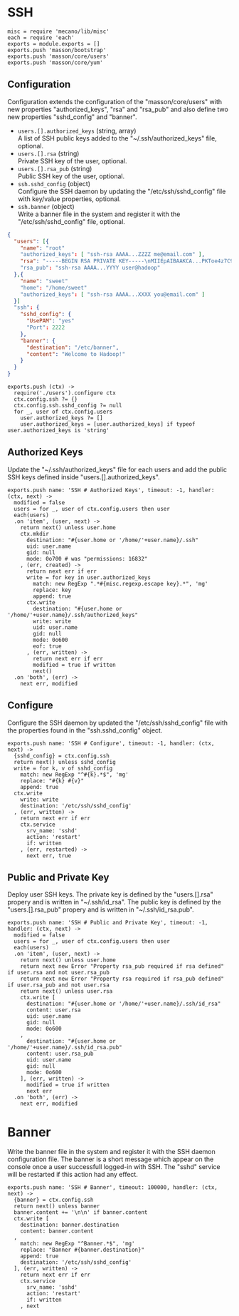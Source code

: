 
# SSH

    misc = require 'mecano/lib/misc'
    each = require 'each'
    exports = module.exports = []
    exports.push 'masson/bootstrap'
    exports.push 'masson/core/users'
    exports.push 'masson/core/yum'

## Configuration

Configuration extends the configuration of the "masson/core/users" with
new properties "authorized\_keys", "rsa" and "rsa_pub" and also define 
two new properties "sshd\_config" and "banner".

*   `users.[].authorized_keys` (string, array)   
    A list of SSH public keys added to the "~/.ssh/authorized_keys" file, optional.   
*   `users.[].rsa` (string)   
    Private SSH key of the user, optional.
*   `users.[].rsa_pub` (string)   
    Public SSH key of the user, optional.
*   `ssh.sshd_config` (object)   
    Configure the SSH daemon by updating the "/etc/ssh/sshd_config" file with 
    key/value properties, optional.   
*   `ssh.banner` (object)   
    Write a banner file in the system and register it with the "/etc/ssh/sshd_config" file, optional.   
       

```json
{
  "users": [{
    "name": "root"
    "authorized_keys": [ "ssh-rsa AAAA...ZZZZ me@email.com" ],
    "rsa": "-----BEGIN RSA PRIVATE KEY-----\nMIIEpAIBAAKCA...PKToe4z7C9BqMT7Og==\n-----END RSA PRIVATE KEY-----"
    "rsa_pub": "ssh-rsa AAAA...YYYY user@hadoop"
  },{
    "name": "sweet"
    "home": "/home/sweet" 
    "authorized_keys": [ "ssh-rsa AAAA...XXXX you@email.com" ]
  }]
  "ssh": {
    "sshd_config": {
      "UsePAM": "yes"
      "Port": 2222
    },
    "banner": {
      "destination": "/etc/banner",
      "content": "Welcome to Hadoop!"
    }
  }
}
```

    exports.push (ctx) ->
      require('./users').configure ctx
      ctx.config.ssh ?= {}
      ctx.config.ssh.sshd_config ?= null
      for _, user of ctx.config.users
        user.authorized_keys ?= []
        user.authorized_keys = [user.authorized_keys] if typeof user.authorized_keys is 'string'

## Authorized Keys

Update the "~/.ssh/authorized_keys" file for each users and add the public SSH keys
defined inside "users.[].authorized_keys".

    exports.push name: 'SSH # Authorized Keys', timeout: -1, handler: (ctx, next) ->
      modified = false
      users = for _, user of ctx.config.users then user
      each(users)
      .on 'item', (user, next) ->
        return next() unless user.home
        ctx.mkdir 
          destination: "#{user.home or '/home/'+user.name}/.ssh"
          uid: user.name
          gid: null
          mode: 0o700 # was "permissions: 16832"
        , (err, created) ->
          return next err if err
          write = for key in user.authorized_keys
            match: new RegExp ".*#{misc.regexp.escape key}.*", 'mg'
            replace: key
            append: true
          ctx.write
            destination: "#{user.home or '/home/'+user.name}/.ssh/authorized_keys"
            write: write
            uid: user.name
            gid: null
            mode: 0o600
            eof: true
          , (err, written) ->
            return next err if err
            modified = true if written
            next()
      .on 'both', (err) ->
        next err, modified

## Configure

Configure the SSH daemon by updated the "/etc/ssh/sshd_config" file with the
properties found in the "ssh.sshd_config" object.

    exports.push name: 'SSH # Configure', timeout: -1, handler: (ctx, next) ->
      {sshd_config} = ctx.config.ssh
      return next() unless sshd_config
      write = for k, v of sshd_config
        match: new RegExp "^#{k}.*$", 'mg'
        replace: "#{k} #{v}"
        append: true
      ctx.write
        write: write
        destination: '/etc/ssh/sshd_config'
      , (err, written) ->
        return next err if err
        ctx.service
          srv_name: 'sshd'
          action: 'restart'
          if: written
        , (err, restarted) ->
          next err, true

## Public and Private Key

Deploy user SSH keys. The private key is defined by the "users.[].rsa" 
propery and is written in "~/.ssh/id\_rsa". The public key is defined by 
the "users.[].rsa\_pub" propery and is written in "~/.ssh/id\_rsa.pub".

    exports.push name: 'SSH # Public and Private Key', timeout: -1, handler: (ctx, next) ->
      modified = false
      users = for _, user of ctx.config.users then user
      each(users)
      .on 'item', (user, next) ->
        return next() unless user.home
        return next new Error "Property rsa_pub required if rsa defined" if user.rsa and not user.rsa_pub
        return next new Error "Property rsa required if rsa_pub defined" if user.rsa_pub and not user.rsa
        return next() unless user.rsa
        ctx.write [
          destination: "#{user.home or '/home/'+user.name}/.ssh/id_rsa"
          content: user.rsa
          uid: user.name
          gid: null
          mode: 0o600
        ,
          destination: "#{user.home or '/home/'+user.name}/.ssh/id_rsa.pub"
          content: user.rsa_pub
          uid: user.name
          gid: null
          mode: 0o600
        ], (err, written) ->
          modified = true if written
          next err
      .on 'both', (err) ->
        next err, modified

# Banner

Write the banner file in the system and register it with the SSH 
daemon configuration file. The banner is a short message which appear 
on the console once a user successfull logged-in with SSH. The "sshd" 
service will be restarted if this action had any effect.

    exports.push name: 'SSH # Banner', timeout: 100000, handler: (ctx, next) ->
      {banner} = ctx.config.ssh
      return next() unless banner
      banner.content += '\n\n' if banner.content
      ctx.write [
        destination: banner.destination
        content: banner.content
      ,
        match: new RegExp "^Banner.*$", 'mg'
        replace: "Banner #{banner.destination}"
        append: true
        destination: '/etc/ssh/sshd_config'
      ], (err, written) ->
        return next err if err
        ctx.service
          srv_name: 'sshd'
          action: 'restart'
          if: written
        , next





